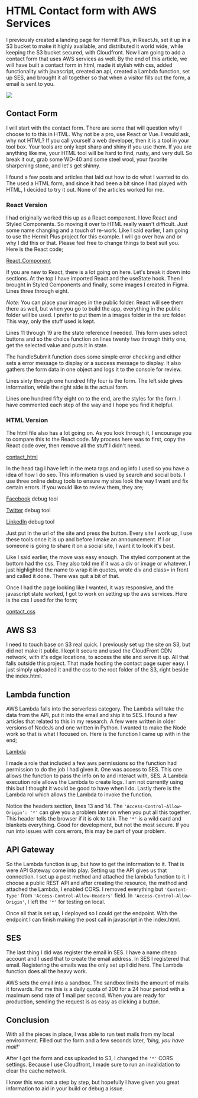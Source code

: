 # HTML Contact form with AWS Services

I previously created a landing page for Hermit Plus, in ReactJs, set it up in a S3 bucket to make it highly available, and distributed it world wide, while keeping the S3 bucket secured, with Cloudfront. Now I am going to add a contact form that uses AWS services as well. By the end of this article, we will have built a contact form in html, made it stylish with css, added functionality with javascript, created an api, created a Lambda function, set up SES, and brought it all together so that when a visitor fills out the form, a email is sent to you.

![](https://dev3027public.s3.amazonaws.com/Solution_Landing.png)

## Contact Form

I will start with the contact form. There are some that will question why I choose to to this in HTML. Why not be a pro, use React or Vue. I would ask, why not HTML? If you call yourself a web developer, then it is a tool in your tool box. Your tools are only kept sharp and shiny if you use them. If you are anything like me, your HTML tool will be hard to find, rusty, and very dull. So break it out, grab some WD-40 and some steel wool, your favorite sharpening stone, and let's get shinny.

I found a few posts and articles that laid out how to do what I wanted to do. The used a HTML form, and since it had been a bit since I had played with HTML, I decided to try it out. None of the articles worked for me.

### React Version

I had originally worked this up as a React component. I love React and Styled Components. So moving it over to HTML really wasn't difficult. Just some name changing and a touch of re-work. Like I said earlier, I am going to use the Hermit Plus project for this example. I will go over how and or why I did this or that. Please feel free to change things to best suit you. Here is the React code;

[React_Component](react_contact.jsx)

If you are new to React, there is a lot going on here. Let's break it down into sections. At the top I have imported React and the useState hook. Then I brought in Styled Components and finally, some images I created in Figma. Lines three through eight.

_*Note:*_ You can place your images in the public folder. React will see them there as well, but when you go to build the app, everything in the public folder will be used. I prefer to put them in a images folder in the src folder. This way, only the stuff used is kept.

Lines 11 through 19 are the state reference I needed. This form uses select buttons and so the choice function on lines twenty two through thirty one, get the selected value and puts it in state.

The handleSubmit function does some simple error checking and either sets a error message to display or a success message to display. It also gathers the form data in one object and logs it to the console for review.

Lines sixty through one hundred fifty four is the form. The left side gives information, while the right side is the actual form.

Lines one hundred fifty eight on to the end, are the styles for the form. I have commented each step of the way and I hope you find it helpful.

### HTML Version

The html file also has a lot going on. As you look through it, I encourage you to compare this to the React code. My process here was to first, copy the React code over, then remove all the stuff I didn't need.

[contact_html](html_contact.html)

In the head tag I have left in the meta tags and og info I used so you have a idea of how I do seo. This information is used by search and social bots. I use three online debug tools to ensure my sites look the way I want and fix certain errors. If you would like to review them, they are;

[Facebook](https://developers.facebook.com/tools/debug) debug tool

[Twitter](https://cards-dev.twitter.com/validator) debug tool

[LinkedIn](https://www.linkedin.com/post-inspector/inspect/) debug tool

Just put in the url of the site and press the button. Every site I work up, I use these tools once it is up and before I make an announcement. If I or someone is going to share it on a social site, I want it to look it's best.

Like I said earlier, the move was easy enough. The styled component at the bottom had the css. They also told me if it was a div or image or whatever. I just highlighted the name to wrap it in quotes, wrote div and class= in front and called it done. There was quit a bit of that.

Once I had the page looking like I wanted, it was responsive, and the javascript state worked, I got to work on setting up the aws services. Here is the css I used for the form;

[contact_css](css_contact.css)

## AWS S3

I need to touch base on S3 real quick. I previously set up the site on S3, but did not make it public. I kept it secure and used the CloudFront CDN network, with it's edge locations, to access the site and serve it up. All that falls outside this project. That made hosting the contact page super easy. I just simply uploaded it and the css to the root folder of the S3, right beside the index.html.

## Lambda function

AWS Lambda falls into the serverless category. The Lambda will take the data from the API, put it into the email and ship it to SES. I found a few articles that related to this in my research. A few were written in older versions of NodeJs and one written in Python. I wanted to make the Node work so that is what I focused on. Here is the function I came up with in the end;

[Lambda](lambda.js)

I made a role that included a few aws permissions so the function had permission to do the job I had given it. One was access to SES. This one allows the function to pass the info on to and interact with, SES. A Lambda execution role allows the Lambda to create logs. I am not currently using this but I thought it would be good to have when I do. Lastly there is the Lambda rol which allows the Lambda to invoke the function.

Notice the headers section, lines 13 and 14. The `'Access-Control-Allow-Origin': '*'` can give you a problem later on when you put all this together. This header tells the browser if it is ok to talk. The `'*'` is a wild card and blankets everything. Good for development, but not the most secure. If you run into issues with cors errors, this may be part of your problem.

## API Gateway

So the Lambda function is up, but how to get the information to it. That is were API Gateway come into play. Setting up the API gives us that connection. I set up a post method and attached the lambda function to it. I choose a public REST API and after creating the resource, the method and attached the Lambda, I enabled CORS. I removed everything but `'Content-Type'` from `'Access-Control-Allow-Headers'` field. In `'Access-Control-Allow-Origin'`, I left the `'*'` for testing on local.

Once all that is set up, I deployed so I could get the endpoint. With the endpoint I can finish making the post call in javascript in the index.html.

## SES

The last thing I did was register the email in SES. I have a name cheap account and I used that to create the email address. In SES I registered that email. Registering the emails was the only set up I did here. The Lambda function does all the heavy work.

AWS sets the email into a sandbox. The sandbox limits the amount of mails it forwards. For me this is a daily quota of 200 for a 24 hour period with a maximum send rate of 1 mail per second. When you are ready for production, sending the request is as easy as clicking a button.

## Conclusion

With all the pieces in place, I was able to run test mails from my local environment. Filled out the form and a few seconds later, _'bing, you have mail!'_

After I got the form and css uploaded to S3, I changed the `'*'` CORS settings. Because I use Cloudfront, I made sure to run an invalidation to clear the cache network.

I know this was not a step by step, but hopefully I have given you great information to aid in your build or debug a issue.
